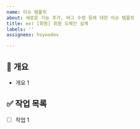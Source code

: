 ```yaml
---
name: 이슈 템플릿
about: 새로운 기능 추가, 버그 수정 등에 대한 이슈 템플릿
title: ex) [회원] 회원 도메인 설계
labels: ''
assignees: hsyoodev

---
```


<!-- 이슈가 왜 필요한지, 어떤 작업을 수행할 예정인지 간단히 작성 -->
## 📝 개요
- 개요 1

<!-- 이슈 해결에 필요한 작업을 나열 -->
## ✅ 작업 목록
- [ ] 작업 1
